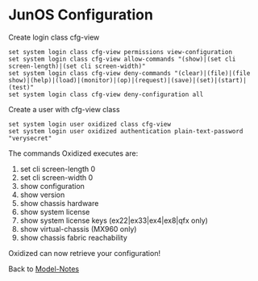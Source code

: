 # JunOS Configuration

Create login class cfg-view

```text
set system login class cfg-view permissions view-configuration
set system login class cfg-view allow-commands "(show)|(set cli screen-length)|(set cli screen-width)"
set system login class cfg-view deny-commands "(clear)|(file)|(file show)|(help)|(load)|(monitor)|(op)|(request)|(save)|(set)|(start)|(test)"
set system login class cfg-view deny-configuration all
```

Create a user with cfg-view class

```text
set system login user oxidized class cfg-view
set system login user oxidized authentication plain-text-password "verysecret"
```

The commands Oxidized executes are:

1. set cli screen-length 0
2. set cli screen-width 0
3. show configuration
4. show version
5. show chassis hardware
6. show system license
7. show system license keys (ex22|ex33|ex4|ex8|qfx only)
8. show virtual-chassis (MX960 only)
9. show chassis fabric reachability

Oxidized can now retrieve your configuration!

Back to [Model-Notes](README.md)

